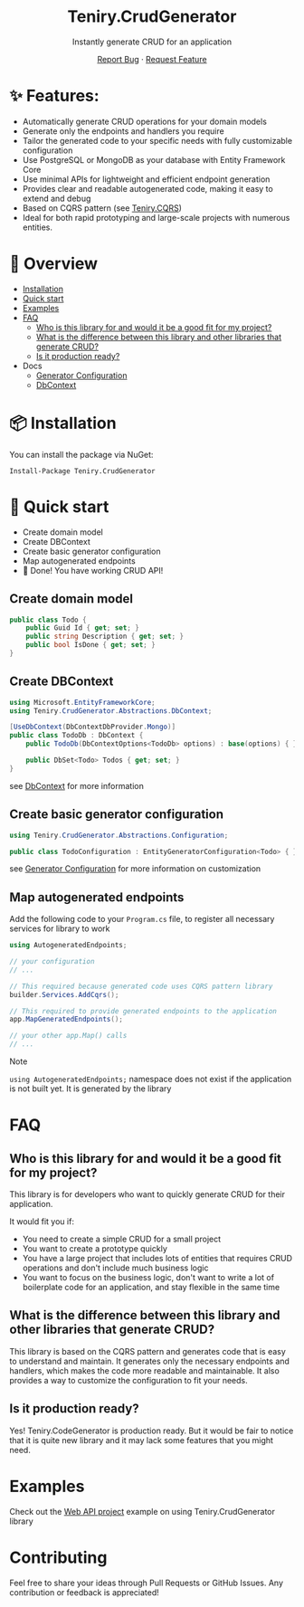<div align="center">
<h1>Teniry.CrudGenerator</h1>
Instantly generate CRUD for an application

[Report Bug][github-issues-url] · [Request Feature][github-issues-url]

[github-issues-url]:https://github.com/Sedokina/Teniry.CrudGenerator/issues
</div>

# ✨ Features:

- Automatically generate CRUD operations for your domain models
- Generate only the endpoints and handlers you require
- Tailor the generated code to your specific needs with fully customizable configuration
- Use PostgreSQL or MongoDB as your database with Entity Framework Core
- Use minimal APIs for lightweight and efficient endpoint generation
- Provides clear and readable autogenerated code, making it easy to extend and debug
- Based on CQRS pattern (see [Teniry.CQRS](https://github.com/Sedokina/Teniry.CQRS))
- Ideal for both rapid prototyping and large-scale projects with numerous entities.

# 🔭 Overview

* [Installation](#-installation)
* [Quick start](#-quick-start)
* [Examples](#examples)
* [FAQ](#faq)
    * [Who is this library for and would it be a good fit for my project?](#who-is-this-library-for-and-would-it-be-a-good-fit-for-my-project)
    * [What is the difference between this library and other libraries that generate CRUD?](#what-is-the-difference-between-this-library-and-other-libraries-that-generate-crud)
    * [Is it production ready?](#is-it-production-ready)
* Docs
    * [Generator Configuration](docs/entity-generator-configuration.md)
    * [DbContext](docs/db-context.md)

# 📦 Installation

You can install the package via NuGet:

```
Install-Package Teniry.CrudGenerator
```

# 🔨 Quick start

* Create domain model
* Create DBContext
* Create basic generator configuration
* Map autogenerated endpoints
* 🚀 Done! You have working CRUD API!

## Create domain model

```csharp
public class Todo {
    public Guid Id { get; set; }
    public string Description { get; set; }
    public bool IsDone { get; set; }
}
```

## Create DBContext

```csharp
using Microsoft.EntityFrameworkCore;
using Teniry.CrudGenerator.Abstractions.DbContext;

[UseDbContext(DbContextDbProvider.Mongo)]
public class TodoDb : DbContext {
    public TodoDb(DbContextOptions<TodoDb> options) : base(options) { }

    public DbSet<Todo> Todos { get; set; }
}
```

see [DbContext](docs/db-context.md) for more information

## Create basic generator configuration

```csharp
using Teniry.CrudGenerator.Abstractions.Configuration;

public class TodoConfiguration : EntityGeneratorConfiguration<Todo> { }
```

see [Generator Configuration](docs/entity-generator-configuration.md) for more information on customization

## Map autogenerated endpoints

Add the following code to your `Program.cs` file, to register all necessary services for library to work

```csharp
using AutogeneratedEndpoints;

// your configuration
// ...

// This required because generated code uses CQRS pattern library
builder.Services.AddCqrs();

// This required to provide generated endpoints to the application
app.MapGeneratedEndpoints();

// your other app.Map() calls
// ...
```

> [!NOTE]
> `using AutogeneratedEndpoints;` namespace does not exist if the application is not built yet. It is generated by
> the library

# FAQ

## Who is this library for and would it be a good fit for my project?

This library is for developers who want to quickly generate CRUD for their application.

It would fit you if:

* You need to create a simple CRUD for a small project
* You want to create a prototype quickly
* You have a large project that includes lots of entities that requires CRUD operations and don't include much business
  logic
* You want to focus on the business logic, don't want to write a lot of boilerplate code for an application, and stay
  flexible in the same time

## What is the difference between this library and other libraries that generate CRUD?

This library is based on the CQRS pattern and generates code that is easy to understand and maintain.
It generates only the necessary endpoints and handlers, which makes the code more readable and maintainable.
It also provides a way to customize the configuration to fit your needs.

## Is it production ready?

Yes! Teniry.CodeGenerator is production ready. But it would be fair to notice that it is quite new library and it may
lack some features that you might need.

# Examples

Check out the [Web API project](samples/Teniry.CrudGenerator.SampleApi) example on using Teniry.CrudGenerator library

# Contributing

Feel free to share your ideas through Pull Requests or GitHub Issues. Any contribution or feedback is appreciated!
